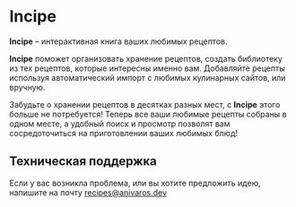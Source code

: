 # Incipe

**Incipe** – интерактивная книга ваших любимых рецептов.

**Incipe** поможет организовать хранение рецептов, создать библиотеку из тех рецептов, которые интересны именно вам. Добавляйте рецепты используя автоматический импорт с любимых кулинарных сайтов, или вручную.

Забудьте о хранении рецептов в десятках разных мест, с **Incipe** этого больше не потребуется! Теперь все ваши любимые рецепты собраны в одном месте, а удобный поиск и просмотр позволят вам сосредоточиться на приготовлении ваших любимых блюд!

## Техническая поддержка
Если у вас возникла проблема, или вы хотите предложить идею, напишите на почту recipes@anivaros.dev
